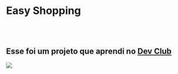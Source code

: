 <h1>Easy Shopping</h1>
<br>
<br>
<h2>Esse foi um projeto que aprendi no <a href="https://rodolfomori.com.br/devclub">Dev Club</a></h2>

<img src="![image](https://github.com/guisantosbr1/easy-shopping/assets/101596574/0bda6f41-e772-4cef-bc67-31dffdddd3a2)">
